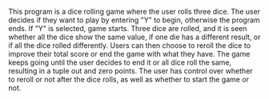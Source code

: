 This program is a dice rolling game where the user rolls three dice. The user decides if they want to play by entering "Y" to begin, otherwise the program ends. If "Y" is selected, game starts. Three dice are rolled, and it is seen whether all the dice show the same value, if one die has a different result, or if all the dice rolled differently. Users can then choose to reroll the dice to improve their total score or end the game with what they have. The game keeps going until the user decides to end it or all dice roll the same, resulting in a tuple out and zero points. The user has control over whether to reroll or not after the dice rolls, as well as whether to start the game or not.
